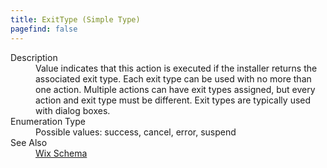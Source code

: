 ```yaml
---
title: ExitType (Simple Type)
pagefind: false
---
```

<dl>
  <dt>Description</dt>
  <dd>Value indicates that this action is executed if the installer returns the associated exit type. Each exit type can be used with no more than one action.                          Multiple actions can have exit types assigned, but every action and exit type must be different. Exit types are typically used with dialog boxes.</dd>
  <dt>Enumeration Type</dt>
  <dd>Possible values: success, cancel, error, suspend</dd>
  <dt>See Also</dt>
  <dd>
    <a href="../">Wix Schema</a>
  </dd>
</dl>
